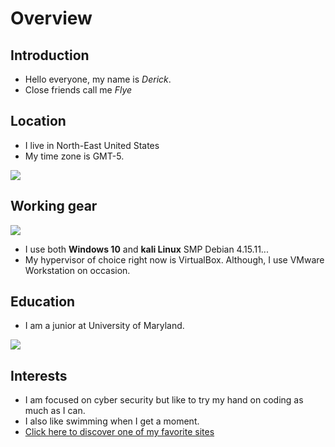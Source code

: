 # **Overview**

## Introduction

* Hello everyone, my name is _Derick_.
* Close friends call me _Flye_

## Location
* I live in North-East United States 
* My time zone is GMT-5.

![](https://www.gramercymansion.com/wp-content/uploads/2016/03/maryland-baltimore-inner-harbor.jpg)

## Working gear

![](https://redmondmag.com/blogs/scott-bekker/2018/03/~/media/ECG/redmondmag/Images/2018/03/0308red_kali3b.ashx)


* I use both **Windows 10** and **kali Linux** SMP Debian 4.15.11...
* My hypervisor of choice right now is VirtualBox. Although, I use VMware Workstation on occasion.

## Education

* I am a junior at University of Maryland.


![ ](https://www.rhsmith.umd.edu/files/photo-campus_1_0.jpg)

## Interests

* I am focused on cyber security but like to try my hand on coding as much as I can.
* I also like swimming when I get a moment.
* [Click here to discover one of my favorite sites](https://www.youtube.com/)
